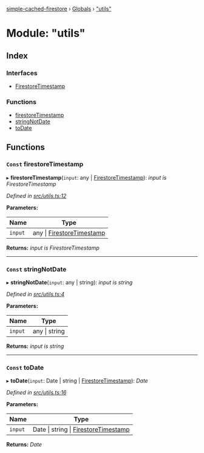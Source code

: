 [simple-cached-firestore](../README.md) › [Globals](../globals.md) › ["utils"](_utils_.md)

# Module: "utils"

## Index

### Interfaces

* [FirestoreTimestamp](../interfaces/_utils_.firestoretimestamp.md)

### Functions

* [firestoreTimestamp](_utils_.md#const-firestoretimestamp)
* [stringNotDate](_utils_.md#const-stringnotdate)
* [toDate](_utils_.md#const-todate)

## Functions

### `Const` firestoreTimestamp

▸ **firestoreTimestamp**(`input`: any | [FirestoreTimestamp](../interfaces/_utils_.firestoretimestamp.md)): *input is FirestoreTimestamp*

*Defined in [src/utils.ts:12](https://github.com/ehacke/simple-cached-firestore/blob/acfd256/src/utils.ts#L12)*

**Parameters:**

Name | Type |
------ | ------ |
`input` | any &#124; [FirestoreTimestamp](../interfaces/_utils_.firestoretimestamp.md) |

**Returns:** *input is FirestoreTimestamp*

___

### `Const` stringNotDate

▸ **stringNotDate**(`input`: any | string): *input is string*

*Defined in [src/utils.ts:4](https://github.com/ehacke/simple-cached-firestore/blob/acfd256/src/utils.ts#L4)*

**Parameters:**

Name | Type |
------ | ------ |
`input` | any &#124; string |

**Returns:** *input is string*

___

### `Const` toDate

▸ **toDate**(`input`: Date | string | [FirestoreTimestamp](../interfaces/_utils_.firestoretimestamp.md)): *Date*

*Defined in [src/utils.ts:16](https://github.com/ehacke/simple-cached-firestore/blob/acfd256/src/utils.ts#L16)*

**Parameters:**

Name | Type |
------ | ------ |
`input` | Date &#124; string &#124; [FirestoreTimestamp](../interfaces/_utils_.firestoretimestamp.md) |

**Returns:** *Date*
